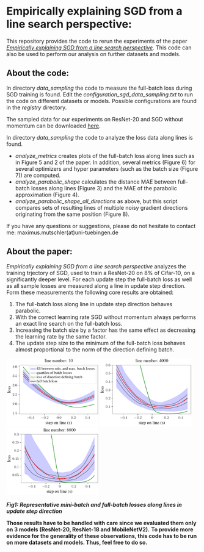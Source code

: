 # Empirically explaining SGD from a line search perspective:
This repository provides the code to rerun the experiments of the paper [_Empirically explaining SGD from a line search perspective_](https://www.researchgate.net/publication/350514905_Empirically_explaining_SGD_from_a_line_search_perspective).
This code can also be used to perform our analysis on further datasets and models.


## About the code:
In directory *data_sampling* the code to measure the full-batch loss during SGD training is found. 
Edit the *configuration_sgd_data_sampling.txt* to run the code on different datasets or models. Possible configurations are found in the *registry* directory.

The sampled data for our experiments on ResNet-20 and SGD without momentum can be downloaded [here](https://u-173-c142.cs.uni-tuebingen.de/index.php/s/C5TWtfb3Bdeo9ns).

In directory *data_sampling* the code to analyze the loss data along lines is found. 
- *analyze_metrics* creates plots of the full-batch loss along lines such as in Figure 5 and 2 of the paper. In addition, several metrics
(Figure 6) for several optimizers and hyper parameters (such as the batch size (Figure 7)) are computed.
- *analyze_parabolic_shape* calculates the distance MAE between full-batch losses along lines  (Figure 3) and the MAE of the parabolic approximation (Figure 4).
- *analyze_parabolic_shape_all_directions* as above, but this script compares sets of resulting lines of multiple noisy gradient directions originating from the same position (Figure 8).



If you have any questions or suggestions, please do not hesitate to contact me: maximus.mutschler(at)uni-tuebingen.de

## About the paper:
_Empirically explaining SGD from a line search perspective_ analyzes the training trjectory of SGD, used to train a ResNet-20 on 8% of Cifar-10, on a significantly deeper level.
For each update step the full-batch loss as well as all sample losses are measured along a line in update step direction.
Form these measurements the following core results are obtained:
1. The full-batch loss along line in update step direction behaves parabolic.
2. With the correct learning rate SGD without momentum always performs an exact line search on the full-batch loss.
3. Increasing the batch size by a factor has the same effect as decreasing the learning rate by the same factor.
4. The update step size to the minimum of the full-batch loss behaves almost proportional to the norm of the direction defining batch.

<p float="left"> 
<img src="/images/line1.png" title="full-batch loss along update step direction" alt="full-batch loss along update step direction" width="240" />
<img src="images/line2.png" title="full-batch loss along update step direction" alt="full-batch loss along update step direction" width="240" />
<img src="images/line3.png" title="full-batch loss along update step direction" alt="full-batch loss along update step direction" width="240" />
</p>

***Fig1: Representative mini-batch and full-batch losses along lines in update step direction***


**Those results have to be handled with care since we evaluated them only on 3 models (ResNet-20, ResNet-18 and MobileNetV2).**
**To provide more evidence for the generality of these observations, this code has to be run on more datasets and models.
Thus, feel free to do so.**








